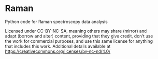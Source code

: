 # Raman
Python code for Raman spectroscopy data analysis

Licensed under CC-BY-NC-SA, meaning others may share (mirror) and adapt (borrow and alter) content, providing that they give credit, don't use the work for commercial purposes, and use this same license for anything that includes this work. Additional details available at https://creativecommons.org/licenses/by-nc-nd/4.0/ 
